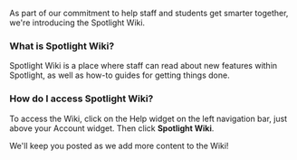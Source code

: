 As part of our commitment to help staff and students get smarter together, we're introducing the Spotlight Wiki.

### What is Spotlight Wiki?
Spotlight Wiki is a place where staff can read about new features within Spotlight, as well as how-to guides for getting things done.

### How do I access Spotlight Wiki?
To access the Wiki, click on the Help widget on the left navigation bar, just above your Account widget. Then click **Spotlight Wiki**.

We'll keep you posted as we add more content to the Wiki!